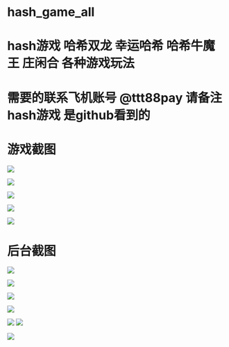 
# hash_game_all
# hash游戏 哈希双龙 幸运哈希 哈希牛魔王 庄闲合 各种游戏玩法



# 需要的联系飞机账号 @ttt88pay 请备注hash游戏 是github看到的




# 游戏截图

![](https://www.showdoc.com.cn/server/api/attachment/visitFile?sign=c75c3114d211a35fced1f0765a471f98)

![](https://www.showdoc.com.cn/server/api/attachment/visitFile?sign=03fcec59c55de45a70e9619a593a3eb1)


![](https://www.showdoc.com.cn/server/api/attachment/visitFile?sign=0b434c0d8d73a0a67b77a15d902e3f38)


![](https://www.showdoc.com.cn/server/api/attachment/visitFile?sign=da0b91952018d9953fb8f39c44eb4612)

![](https://www.showdoc.com.cn/server/api/attachment/visitFile?sign=dde22779c92e0b7236684b56cbc9ee06)


# 后台截图 

![](https://www.showdoc.com.cn/server/api/attachment/visitFile?sign=3b1461d480208c64386baf7a1ae36495)


![](https://www.showdoc.com.cn/server/api/attachment/visitFile?sign=4740f4a3c1c524e1ca5e5446fe25a43c)



![](https://www.showdoc.com.cn/server/api/attachment/visitFile?sign=355ca2c311d3fe24f7538979db640da4)



![](https://www.showdoc.com.cn/server/api/attachment/visitFile?sign=88dcd4f2dabfb4adf6f71844e63b9773)

![](https://www.showdoc.com.cn/server/api/attachment/visitFile?sign=53b263050ae782fa47962fd8d6e19032)
![](https://www.showdoc.com.cn/server/api/attachment/visitFile?sign=d1ff696d4107d2d07cabf4070b87ef69)

![](https://www.showdoc.com.cn/server/api/attachment/visitFile?sign=109d46868e8a86330497ff4f82cb3050)
